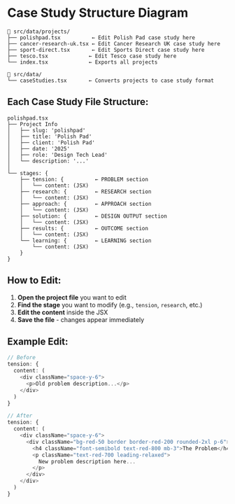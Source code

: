 # Case Study Structure Diagram

```
📁 src/data/projects/
├── polishpad.tsx          ← Edit Polish Pad case study here
├── cancer-research-uk.tsx ← Edit Cancer Research UK case study here
├── sport-direct.tsx       ← Edit Sports Direct case study here
├── tesco.tsx             ← Edit Tesco case study here
└── index.tsx             ← Exports all projects

📁 src/data/
└── caseStudies.tsx       ← Converts projects to case study format
```

## Each Case Study File Structure:

```
polishpad.tsx
├── Project Info
│   ├── slug: 'polishpad'
│   ├── title: 'Polish Pad'
│   ├── client: 'Polish Pad'
│   ├── date: '2025'
│   ├── role: 'Design Tech Lead'
│   └── description: '...'
│
└── stages: {
    ├── tension: {          ← PROBLEM section
    │   └── content: (JSX)
    ├── research: {         ← RESEARCH section
    │   └── content: (JSX)
    ├── approach: {         ← APPROACH section
    │   └── content: (JSX)
    ├── solution: {         ← DESIGN OUTPUT section
    │   └── content: (JSX)
    ├── results: {          ← OUTCOME section
    │   └── content: (JSX)
    └── learning: {         ← LEARNING section
        └── content: (JSX)
    }
}
```

## How to Edit:

1. **Open the project file** you want to edit
2. **Find the stage** you want to modify (e.g., `tension`, `research`, etc.)
3. **Edit the content** inside the JSX
4. **Save the file** - changes appear immediately

## Example Edit:

```typescript
// Before
tension: {
  content: (
    <div className="space-y-6">
      <p>Old problem description...</p>
    </div>
  )
}

// After
tension: {
  content: (
    <div className="space-y-6">
      <div className="bg-red-50 border border-red-200 rounded-2xl p-6">
        <h4 className="font-semibold text-red-800 mb-3">The Problem</h4>
        <p className="text-red-700 leading-relaxed">
          New problem description here...
        </p>
      </div>
    </div>
  )
}
```
